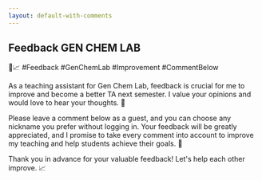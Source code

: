 ```yaml
---
layout: default-with-comments
---
```


## Feedback GEN CHEM LAB

🧪📈 #Feedback #GenChemLab #Improvement #CommentBelow

As a teaching assistant for Gen Chem Lab, feedback is crucial for me to improve and become a better TA next semester. I value your opinions and would love to hear your thoughts. 🧐

Please leave a comment below as a guest, and you can choose any nickname you prefer without logging in. Your feedback will be greatly appreciated, and I promise to take every comment into account to improve my teaching and help students achieve their goals. 🙏

Thank you in advance for your valuable feedback! Let's help each other improve. 📈

<br>